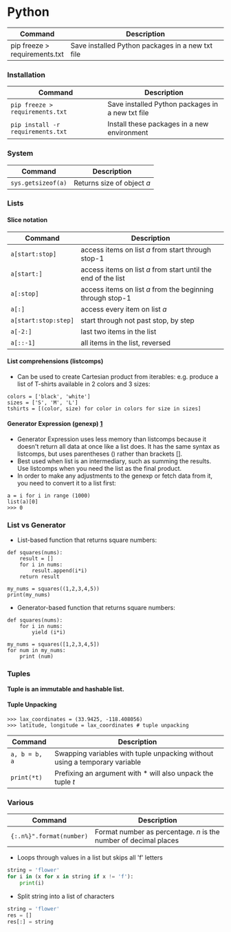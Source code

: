 Python
============

| Command | Description |
| ------- | ----------- |
| pip freeze > <br>requirements.txt | Save installed Python packages in a new txt file |


### Installation
| Command | Description |
| ------- | ----------- |
| `pip freeze > requirements.txt` | Save installed Python packages in a new txt file |
| `pip install -r requirements.txt` | Install these packages in a new environment |

### System
| Command | Description |
| ------- | ----------- |
| `sys.getsizeof(a)` | Returns size of object *a* |

### Lists
#### Slice notation
| Command | Description |
| ------- | ----------- |
| `a[start:stop]` | access items on list *a* from start through stop-1 |
| `a[start:]` | access items on list *a* from start until the end of the list|
| `a[:stop]` | access items on list *a* from the beginning through stop-1 |
| `a[:]` | access every item on list *a*|
| `a[start:stop:step]` | start through not past stop, by step |
| `a[-2:]` | last two items in the list |
| `a[::-1]` | all items in the list, reversed|

#### List comprehensions (listcomps)
- Can be used to create Cartesian product from iterables: e.g. produce a list of T-shirts available in 2 colors and 3 sizes:
```
colors = ['black', 'white']
sizes = ['S', 'M', 'L']
tshirts = [(color, size) for color in colors for size in sizes]
```
#### Generator Expression (genexp) [1](https://www.youtube.com/watch?v=bD05uGo_sVI)
- Generator Expression uses less memory than listcomps because it doesn't return all data at once like a list does. It has the same syntax as listcomps, but uses parentheses () rather than brackets [].
- Best used when list is an intermediary, such as summing the results. Use listcomps when you need the list as the final product.
- In order to make any adjustments to the genexp or fetch data from it, you need to convert it to a list first:
```
a = i for i in range (1000)
list(a)[0]
>>> 0
```

### List vs Generator
- List-based function that returns square numbers:
```
def squares(nums):
    result = []
    for i in nums:
        result.append(i*i)
    return result

my_nums = squares((1,2,3,4,5))
print(my_nums)
``` 
- Generator-based function that returns square numbers:
```
def squares(nums):
    for i in nums:
        yield (i*i)

my_nums = squares([1,2,3,4,5])
for num in my_nums:
    print (num)
``` 


### Tuples
**Tuple is an immutable and hashable list.**
#### Tuple Unpacking
```
>>> lax_coordinates = (33.9425, -118.408056)
>>> latitude, longitude = lax_coordinates # tuple unpacking
```
| Command | Description |
| ------- | ----------- |
| `a, b = b, a` | Swapping variables with tuple unpacking without using a temporary variable |
| `print(*t)` | Prefixing an argument with * will also unpack the tuple *t* |

### Various

| Command | Description |
| ------- | ----------- |
| `{:.n%}".format(number)` | Format number as percentage. *n* is the number of decimal places|


- Loops through values in a list but skips all 'f' letters
```python
string = 'flower'
for i in (x for x in string if x != 'f'):
    print(i)
```
- Split string into a list of characters
```python
string = 'flower'
res = [] 
res[:] = string
```

